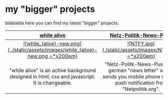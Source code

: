 # my "bigger" projects

blablabla here you can find my latest "bigger" projects.

|                                      [while alive](article?article=while%20alive)                                      |                [Netz-Politik-News-Push](article?article=npnp)                 |                         [Game of Life](article?article=game%20of%20life)                         |
|:----------------------------------------------------------------------------------------------------------------------:|:-----------------------------------------------------------------------------:|:------------------------------------------------------------------------------------------------:|
| [![while_(alive)-new.png](../static/assets/images/while_(alive)-new.png =*x200em)](article?article=while%20alive) | [![NTFY.jpg](./static/assets/images/NTFY.jpg =*x200em)](article?article=npnp) | [![gol_gui.jpg](../static/assets/images/gol_gui.jpg =*x200em)](article?article=game%20of%20life) |
|             "while alive" is an active background designed in html, css and javascript. It is changeable.              |                                       "Netz-Politk-News-Push" is a german "news letter" which sends you mobile phone shorted push notification from "Netpolitik.org".|           game of life is a no player game I programmed in Python with a terminal gui            |
